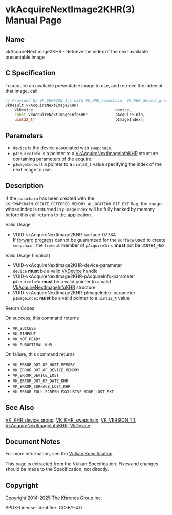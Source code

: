 # vkAcquireNextImage2KHR(3) Manual Page

## Name

vkAcquireNextImage2KHR - Retrieve the index of the next available presentable image



## [](#_c_specification)C Specification

To acquire an available presentable image to use, and retrieve the index of that image, call:

```c++
// Provided by VK_VERSION_1_1 with VK_KHR_swapchain, VK_KHR_device_group with VK_KHR_swapchain
VkResult vkAcquireNextImage2KHR(
    VkDevice                                    device,
    const VkAcquireNextImageInfoKHR*            pAcquireInfo,
    uint32_t*                                   pImageIndex);
```

## [](#_parameters)Parameters

- `device` is the device associated with `swapchain`.
- `pAcquireInfo` is a pointer to a [VkAcquireNextImageInfoKHR](https://registry.khronos.org/vulkan/specs/latest/man/html/VkAcquireNextImageInfoKHR.html) structure containing parameters of the acquire.
- `pImageIndex` is a pointer to a `uint32_t` value specifying the index of the next image to use.

## [](#_description)Description

If the `swapchain` has been created with the `VK_SWAPCHAIN_CREATE_DEFERRED_MEMORY_ALLOCATION_BIT_EXT` flag, the image whose index is returned in `pImageIndex` will be fully backed by memory before this call returns to the application.

Valid Usage

- [](#VUID-vkAcquireNextImage2KHR-surface-07784)VUID-vkAcquireNextImage2KHR-surface-07784  
  If [forward progress](https://registry.khronos.org/vulkan/specs/latest/html/vkspec.html#swapchain-acquire-forward-progress) cannot be guaranteed for the `surface` used to create `swapchain`, the `timeout` member of `pAcquireInfo` **must** not be `UINT64_MAX`

Valid Usage (Implicit)

- [](#VUID-vkAcquireNextImage2KHR-device-parameter)VUID-vkAcquireNextImage2KHR-device-parameter  
  `device` **must** be a valid [VkDevice](https://registry.khronos.org/vulkan/specs/latest/man/html/VkDevice.html) handle
- [](#VUID-vkAcquireNextImage2KHR-pAcquireInfo-parameter)VUID-vkAcquireNextImage2KHR-pAcquireInfo-parameter  
  `pAcquireInfo` **must** be a valid pointer to a valid [VkAcquireNextImageInfoKHR](https://registry.khronos.org/vulkan/specs/latest/man/html/VkAcquireNextImageInfoKHR.html) structure
- [](#VUID-vkAcquireNextImage2KHR-pImageIndex-parameter)VUID-vkAcquireNextImage2KHR-pImageIndex-parameter  
  `pImageIndex` **must** be a valid pointer to a `uint32_t` value

Return Codes

On success, this command returns

- `VK_SUCCESS`
- `VK_TIMEOUT`
- `VK_NOT_READY`
- `VK_SUBOPTIMAL_KHR`

On failure, this command returns

- `VK_ERROR_OUT_OF_HOST_MEMORY`
- `VK_ERROR_OUT_OF_DEVICE_MEMORY`
- `VK_ERROR_DEVICE_LOST`
- `VK_ERROR_OUT_OF_DATE_KHR`
- `VK_ERROR_SURFACE_LOST_KHR`
- `VK_ERROR_FULL_SCREEN_EXCLUSIVE_MODE_LOST_EXT`

## [](#_see_also)See Also

[VK\_KHR\_device\_group](https://registry.khronos.org/vulkan/specs/latest/man/html/VK_KHR_device_group.html), [VK\_KHR\_swapchain](https://registry.khronos.org/vulkan/specs/latest/man/html/VK_KHR_swapchain.html), [VK\_VERSION\_1\_1](https://registry.khronos.org/vulkan/specs/latest/man/html/VK_VERSION_1_1.html), [VkAcquireNextImageInfoKHR](https://registry.khronos.org/vulkan/specs/latest/man/html/VkAcquireNextImageInfoKHR.html), [VkDevice](https://registry.khronos.org/vulkan/specs/latest/man/html/VkDevice.html)

## [](#_document_notes)Document Notes

For more information, see the [Vulkan Specification](https://registry.khronos.org/vulkan/specs/latest/html/vkspec.html#vkAcquireNextImage2KHR)

This page is extracted from the Vulkan Specification. Fixes and changes should be made to the Specification, not directly.

## [](#_copyright)Copyright

Copyright 2014-2025 The Khronos Group Inc.

SPDX-License-Identifier: CC-BY-4.0